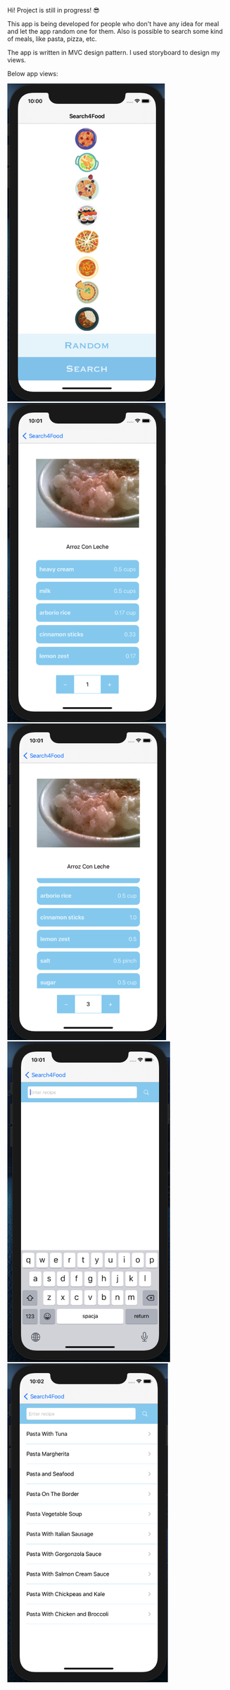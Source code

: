 Hi! Project is still in progress! :sunglasses:

This app is being developed for people who don't have any idea for meal and let the app random one for them. 
Also is possible to search some kind of meals, like pasta, pizza, etc. 

The app is written in MVC design pattern. I used storyboard to design my views. 

Below app views: 

![MenuView](Images/MenuView.png)
![RandomRecipe](Images/RandomRecipe_1.png)
![RandomRecipe](Images/RandomRecipe_2.png)
![SearchView](Images/SearchView.png)
![RecipeList](Images/RecipeList.png)


